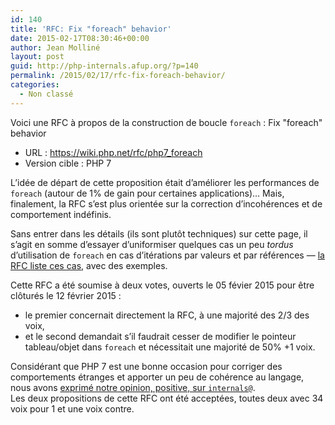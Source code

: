 ```yaml
---
id: 140
title: 'RFC: Fix "foreach" behavior'
date: 2015-02-17T08:30:46+00:00
author: Jean Molliné
layout: post
guid: http://php-internals.afup.org/?p=140
permalink: /2015/02/17/rfc-fix-foreach-behavior/
categories:
  - Non classé
---
```

Voici une RFC à propos de la construction de boucle `foreach` : Fix "foreach" behavior

  * URL : <https://wiki.php.net/rfc/php7_foreach>
  * Version cible : PHP 7

L&rsquo;idée de départ de cette proposition était d&rsquo;améliorer les performances de `foreach` (autour de 1% de gain pour certaines applications)&#8230; Mais, finalement, la RFC s&rsquo;est plus orientée sur la correction d&rsquo;incohérences et de comportement indéfinis.

Sans entrer dans les détails (ils sont plutôt techniques) sur cette page, il s&rsquo;agit en somme d&rsquo;essayer d&rsquo;uniformiser quelques cas un peu _tordus_ d&rsquo;utilisation de `foreach` en cas d&rsquo;itérations par valeurs et par références &#8212; [la RFC liste ces cas](https://wiki.php.net/rfc/php7_foreach#proposal), avec des exemples.

Cette RFC a été soumise à deux votes, ouverts le 05 févier 2015 pour être clôturés le 12 février 2015 :

  * le premier concernait directement la RFC, à une majorité des 2/3 des voix,
  * et le second demandait s&rsquo;il faudrait cesser de modifier le pointeur tableau/objet dans `foreach` et nécessitait une majorité de 50% +1 voix.

Considérant que PHP 7 est une bonne occasion pour corriger des comportements étranges et apporter un peu de cohérence au langage, nous avons [exprimé notre opinion, positive, sur `internals@`](http://news.php.net/php.internals/82496).  
Les deux propositions de cette RFC ont été acceptées, toutes deux avec 34 voix pour 1 et une voix contre.

